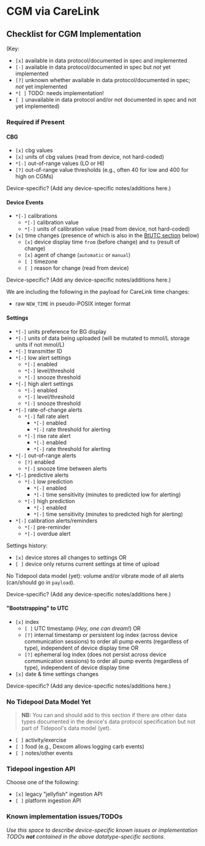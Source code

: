# CGM via CareLink

## Checklist for CGM Implementation

(Key:

 - `[x]` available in data protocol/documented in spec and implemented
 - `[-]` available in data protocol/documented in spec but *not* yet implemented
 - `[?]` unknown whether available in data protocol/documented in spec; *not* yet implemented
 - `*[ ]` TODO: needs implementation!
 - `[ ]` unavailable in data protocol and/or not documented in spec and not yet implemented)

### Required if Present

#### CBG

  - `[x]` cbg values
  - `[x]` units of cbg values (read from device, not hard-coded)
  - `*[-]` out-of-range values (LO or HI)
  - `[?]` out-of-range value thresholds (e.g., often 40 for low and 400 for high on CGMs)

Device-specific? (Add any device-specific notes/additions here.)

#### Device Events
  - `*[-]` calibrations
    - `*[-]` calibration value
    - `*[-]` units of calibration value (read from device, not hard-coded)
  - `[x]` time changes (presence of which is also in the [BtUTC section](#bootstrapping-to-utc) below)
    - `[x]` device display time `from` (before change) and `to` (result of change)
    - `[x]` agent of change (`automatic` or `manual`)
    - `[ ]` timezone
    - `[ ]` reason for change (read from device)

Device-specific? (Add any device-specific notes/additions here.)

We are including the following in the payload for CareLink time changes:

  - raw `NEW_TIME` in pseudo-POSIX integer format

#### Settings

  - `*[-]` units preference for BG display
  - `*[-]` units of data being uploaded (will be mutated to mmol/L storage units if not mmol/L)
  - `*[-]` transmitter ID
  - `*[-]` low alert settings
    - `*[-]` enabled
    - `*[-]` level/threshold
    - `*[-]` snooze threshold
  - `*[-]` high alert settings
    - `*[-]` enabled
    - `*[-]` level/threshold
    - `*[-]` snooze threshold
  - `*[-]` rate-of-change alerts
    - `*[-]` fall rate alert
        - `*[-]` enabled
        - `*[-]` rate threshold for alerting
    - `*[-]` rise rate alert
        - `*[-]` enabled
        - `*[-]` rate threshold for alerting
  - `*[-]` out-of-range alerts
    - `[?]` enabled
    - `*[-]` snooze time between alerts
  - `*[-]` predictive alerts
    - `*[-]` low prediction
        - `*[-]` enabled
        - `*[-]` time sensitivity (minutes to predicted low for alerting)
    - `*[-]` high prediction
        - `*[-]` enabled
        - `*[-]` time sensitivity (minutes to predicted high for alerting)
  - `*[-]` calibration alerts/reminders
    - `*[-]` pre-reminder
    - `*[-]` overdue alert

Settings history:

  - `[x]` device stores all changes to settings OR
  - `[ ]` device only returns current settings at time of upload

No Tidepool data model (yet): volume and/or vibrate mode of all alerts (can/should go in `payload`).

Device-specific? (Add any device-specific notes/additions here.)

#### "Bootstrapping" to UTC

  - `[x]` index
    - `[ ]` UTC timestamp (*Hey, one can dream!*) OR
    - `[?]` internal timestamp or persistent log index (across device communication sessions) to order all pump events (regardless of type), independent of device display time OR
    - `[?]` ephemeral log index (does not persist across device communication sessions) to order all pump events (regardless of type), independent of device display time
  - `[x]` date & time settings changes

Device-specific? (Add any device-specific notes/additions here.)

### No Tidepool Data Model Yet

> **NB:** You can and should add to this section if there are other data types documented in the device's data protocol specification but not part of Tidepool's data model (yet).

  - `[ ]` activity/exercise
  - `[ ]` food (e.g., Dexcom allows logging carb events)
  - `[ ]` notes/other events

### Tidepool ingestion API

Choose one of the following:

  - `[x]` legacy "jellyfish" ingestion API
  - `[ ]` platform ingestion API

### Known implementation issues/TODOs

*Use this space to describe device-specific known issues or implementation TODOs **not** contained in the above datatype-specific sections.*
